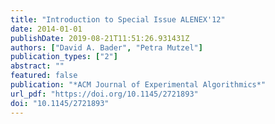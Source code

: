 ```yaml
---
title: "Introduction to Special Issue ALENEX'12"
date: 2014-01-01
publishDate: 2019-08-21T11:51:26.931431Z
authors: ["David A. Bader", "Petra Mutzel"]
publication_types: ["2"]
abstract: ""
featured: false
publication: "*ACM Journal of Experimental Algorithmics*"
url_pdf: "https://doi.org/10.1145/2721893"
doi: "10.1145/2721893"
---
```


